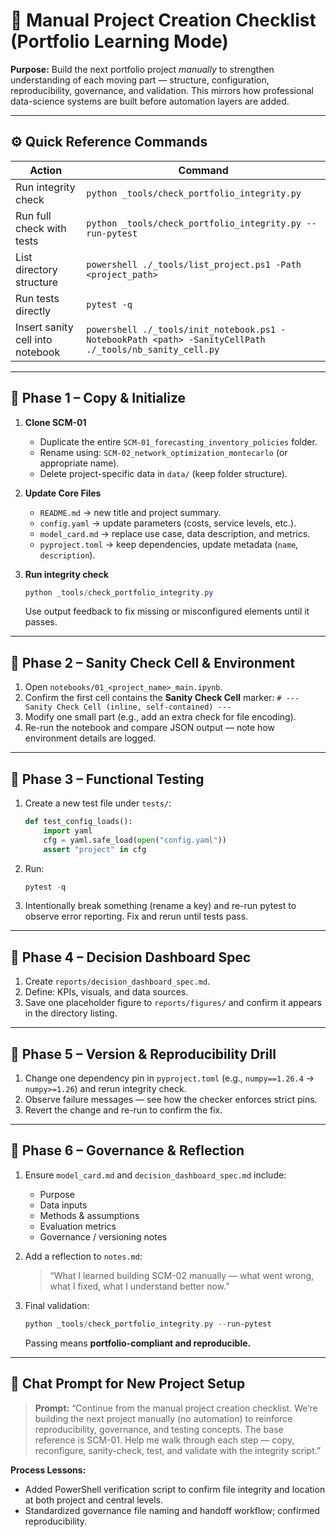 # 🧭 Manual Project Creation Checklist (Portfolio Learning Mode)

**Purpose:**
Build the next portfolio project *manually* to strengthen understanding of each moving part — structure, configuration, reproducibility, governance, and validation.
This mirrors how professional data-science systems are built before automation layers are added.

---

## ⚙️ Quick Reference Commands

| Action | Command |
|--------|----------|
| Run integrity check | `python _tools/check_portfolio_integrity.py` |
| Run full check with tests | `python _tools/check_portfolio_integrity.py --run-pytest` |
| List directory structure | `powershell ./_tools/list_project.ps1 -Path <project_path>` |
| Run tests directly | `pytest -q` |
| Insert sanity cell into notebook | `powershell ./_tools/init_notebook.ps1 -NotebookPath <path> -SanityCellPath ./_tools/nb_sanity_cell.py` |

---

## 🔹 Phase 1 – Copy & Initialize

1. **Clone SCM-01**
   - Duplicate the entire `SCM-01_forecasting_inventory_policies` folder.
   - Rename using: `SCM-02_network_optimization_montecarlo` (or appropriate name).
   - Delete project-specific data in `data/` (keep folder structure).

2. **Update Core Files**
   - `README.md` → new title and project summary.
   - `config.yaml` → update parameters (costs, service levels, etc.).
   - `model_card.md` → replace use case, data description, and metrics.
   - `pyproject.toml` → keep dependencies, update metadata (`name`, `description`).

3. **Run integrity check**
   ```powershell
   python _tools/check_portfolio_integrity.py
   ```
   Use output feedback to fix missing or misconfigured elements until it passes.

---

## 🔹 Phase 2 – Sanity Check Cell & Environment

1. Open `notebooks/01_<project_name>_main.ipynb`.
2. Confirm the first cell contains the **Sanity Check Cell** marker:
   `# --- Sanity Check Cell (inline, self-contained) ---`
3. Modify one small part (e.g., add an extra check for file encoding).
4. Re-run the notebook and compare JSON output — note how environment details are logged.

---

## 🔹 Phase 3 – Functional Testing

1. Create a new test file under `tests/`:
   ```python
   def test_config_loads():
       import yaml
       cfg = yaml.safe_load(open("config.yaml"))
       assert "project" in cfg
   ```
2. Run:
   ```powershell
   pytest -q
   ```
3. Intentionally break something (rename a key) and re-run pytest to observe error reporting.
   Fix and rerun until tests pass.

---

## 🔹 Phase 4 – Decision Dashboard Spec

1. Create `reports/decision_dashboard_spec.md`.
2. Define: KPIs, visuals, and data sources.
3. Save one placeholder figure to `reports/figures/` and confirm it appears in the directory listing.

---

## 🔹 Phase 5 – Version & Reproducibility Drill

1. Change one dependency pin in `pyproject.toml` (e.g., `numpy==1.26.4` → `numpy>=1.26`) and rerun integrity check.
2. Observe failure messages — see how the checker enforces strict pins.
3. Revert the change and re-run to confirm the fix.

---

## 🔹 Phase 6 – Governance & Reflection

1. Ensure `model_card.md` and `decision_dashboard_spec.md` include:
   - Purpose
   - Data inputs
   - Methods & assumptions
   - Evaluation metrics
   - Governance / versioning notes

2. Add a reflection to `notes.md`:
   > “What I learned building SCM-02 manually — what went wrong, what I fixed, what I understand better now.”

3. Final validation:
   ```powershell
   python _tools/check_portfolio_integrity.py --run-pytest
   ```
   Passing means **portfolio-compliant and reproducible.**

---

## 💬 Chat Prompt for New Project Setup

> **Prompt:**
> “Continue from the manual project creation checklist.
> We’re building the next project manually (no automation) to reinforce reproducibility, governance, and testing concepts.
> The base reference is SCM-01.
> Help me walk through each step — copy, reconfigure, sanity-check, test, and validate with the integrity script.”

**Process Lessons:**
- Added PowerShell verification script to confirm file integrity and location at both project and central levels.
- Standardized governance file naming and handoff workflow; confirmed reproducibility.
